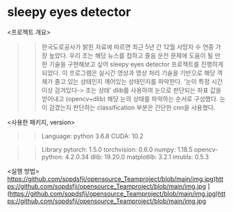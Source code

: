 # sleepy eyes detector
<프로젝트 개요>
>> 한국도로공사가 밝힌 자료에 따르면 최근 5년 간 12월 사망자 수 연중 가장 높았다. 우리 조는 해당 뉴스를 접하고 졸음 운전 문제에 도움이 될 만한 기술을 구현해보고 싶어 sleepy eyes detector 프로젝트를 진행하게 되었다.
>> 이 프로그램은 실시간 영상과 영상 처리 기술을 기반으로 해당 객체가 졸고 있는 상태인지 깨어있는 상태인지를 파악한다. '눈이 특정 시간 이상 감겨있다-> 조는 상태'
>> dlib를 사용하여 눈으로 판단되는 좌표 값을 얻어내고 (opencv+dlib) 해당 눈의 상태를 파악하는 순서로 구성했다. 눈이 감겼는지 판단하는 classification 부분은 간단한 cnn을 사용했다.

<사용한 패키지, version>
>>Language: python 3.6.8
>>CUDA: 10.2

>>Library
>>pytorch: 1.5.0
>>torchvision: 0.6.0
>>numpy: 1.18.5
>>opencv-python: 4.2.0.34
>>dlib: 19.20.0
>>matplotlib: 3.2.1
>>imutils: 0.5.3

<실행 방법>
https://github.com/sopdsfji/opensource_Teamproject/blob/main/img.jpg)https://github.com/sopdsfji/opensource_Teamproject/blob/main/img.jpg
](https://github.com/sopdsfji/opensource_Teamproject/blob/main/img.jpg)https://github.com/sopdsfji/opensource_Teamproject/blob/main/img.jpg
